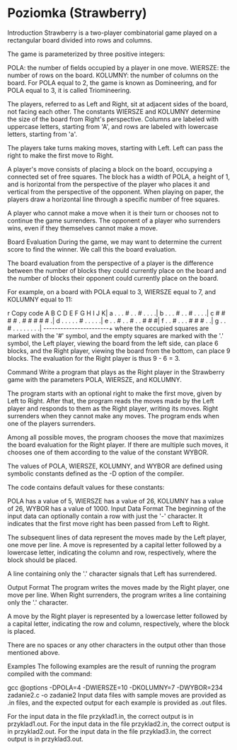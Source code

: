 # Poziomka (Strawberry)
Introduction
Strawberry is a two-player combinatorial game played on a rectangular board divided into rows and columns.

The game is parameterized by three positive integers:

POLA: the number of fields occupied by a player in one move.
WIERSZE: the number of rows on the board.
KOLUMNY: the number of columns on the board.
For POLA equal to 2, the game is known as Domineering, and for POLA equal to 3, it is called Triomineering.

The players, referred to as Left and Right, sit at adjacent sides of the board, not facing each other. The constants WIERSZE and KOLUMNY determine the size of the board from Right's perspective. Columns are labeled with uppercase letters, starting from 'A', and rows are labeled with lowercase letters, starting from 'a'.

The players take turns making moves, starting with Left. Left can pass the right to make the first move to Right.

A player's move consists of placing a block on the board, occupying a connected set of free squares. The block has a width of POLA, a height of 1, and is horizontal from the perspective of the player who places it and vertical from the perspective of the opponent. When playing on paper, the players draw a horizontal line through a specific number of free squares.

A player who cannot make a move when it is their turn or chooses not to continue the game surrenders. The opponent of a player who surrenders wins, even if they themselves cannot make a move.

Board Evaluation
During the game, we may want to determine the current score to find the winner. We call this the board evaluation.

The board evaluation from the perspective of a player is the difference between the number of blocks they could currently place on the board and the number of blocks their opponent could currently place on the board.

For example, on a board with POLA equal to 3, WIERSZE equal to 7, and KOLUMNY equal to 11:

r
Copy code
  A B C D E F G H I J K|
a . . . # . . # . . . .|
b . . . # . . # . . . .|
c # # # # . # # # # # .|
d . . . . . # . . . . .|
e . . # . . # . . # # #|
f . . # . . . # # # . .|
g . . # . . . . . . . .|
-----------------------+
where the occupied squares are marked with the '#' symbol, and the empty squares are marked with the '.' symbol, the Left player, viewing the board from the left side, can place 6 blocks, and the Right player, viewing the board from the bottom, can place 9 blocks. The evaluation for the Right player is thus 9 - 6 = 3.

Command
Write a program that plays as the Right player in the Strawberry game with the parameters POLA, WIERSZE, and KOLUMNY.

The program starts with an optional right to make the first move, given by Left to Right. After that, the program reads the moves made by the Left player and responds to them as the Right player, writing its moves. Right surrenders when they cannot make any moves. The program ends when one of the players surrenders.

Among all possible moves, the program chooses the move that maximizes the board evaluation for the Right player. If there are multiple such moves, it chooses one of them according to the value of the constant WYBOR.

The values of POLA, WIERSZE, KOLUMNY, and WYBOR are defined using symbolic constants defined as the -D option of the compiler.

The code contains default values for these constants:

POLA has a value of 5,
WIERSZE has a value of 26,
KOLUMNY has a value of 26,
WYBOR has a value of 1000.
Input Data Format
The beginning of the input data can optionally contain a row with just the '-' character. It indicates that the first move right has been passed from Left to Right.

The subsequent lines of data represent the moves made by the Left player, one move per line. A move is represented by a capital letter followed by a lowercase letter, indicating the column and row, respectively, where the block should be placed.

A line containing only the '.' character signals that Left has surrendered.

Output Format
The program writes the moves made by the Right player, one move per line. When Right surrenders, the program writes a line containing only the '.' character.

A move by the Right player is represented by a lowercase letter followed by a capital letter, indicating the row and column, respectively, where the block is placed.

There are no spaces or any other characters in the output other than those mentioned above.

Examples
The following examples are the result of running the program compiled with the command:

gcc @options -DPOLA=4 -DWIERSZE=10 -DKOLUMNY=7 -DWYBOR=234 zadanie2.c -o zadanie2
Input data files with sample moves are provided as .in files, and the expected output for each example is provided as .out files.

For the input data in the file przyklad1.in, the correct output is in przyklad1.out.
For the input data in the file przyklad2.in, the correct output is in przyklad2.out.
For the input data in the file przyklad3.in, the correct output is in przyklad3.out.
